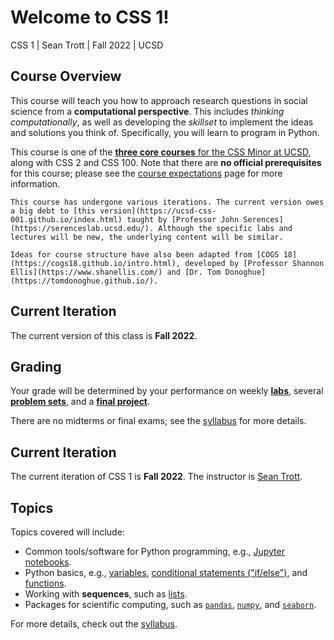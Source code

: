 # Welcome to CSS 1!

CSS 1 | Sean Trott | Fall 2022 | UCSD

## Course Overview

This course will teach you how to approach research questions in social science from a **computational perspective**. This includes *thinking computationally*, as well as developing the *skillset* to implement the ideas and solutions you think of. Specifically, you will learn to program in Python.

This course is one of the [**three core courses** for the CSS Minor at UCSD](https://css.ucsd.edu/undergraduate-minor/index.html), along with CSS 2 and CSS 100. Note that there are **no official prerequisites** for this course; please see the [course expectations](course/expectations.md) page for more information.

```{note}
This course has undergone various iterations. The current version owes a big debt to [this version](https://ucsd-css-001.github.io/index.html) taught by [Professor John Serences](https://serenceslab.ucsd.edu/). Although the specific labs and lectures will be new, the underlying content will be similar.

Ideas for course structure have also been adapted from [COGS 18](https://cogs18.github.io/intro.html), developed by [Professor Shannon Ellis](https://www.shanellis.com/) and [Dr. Tom Donoghue](https://tomdonoghue.github.io/).
```

## Current Iteration

The current version of this class is **Fall 2022**.


## Grading

Your grade will be determined by your performance on weekly [**labs**](labs/overview.md), several [**problem sets**](problem_sets/overview.md), and a [**final project**](project/overview.md).

There are no midterms or final exams; see the [syllabus](course/syllabus.md) for more details.

## Current Iteration

The current iteration of CSS 1 is **Fall 2022**. The instructor is [Sean Trott](https://seantrott.github.io/).


## Topics

Topics covered will include:

- Common tools/software for Python programming, e.g., [Jupyter notebooks](https://jupyter.org/).  
- Python basics, e.g., [variables](https://www.w3schools.com/python/python_variables.asp), [conditional statements ("if/else")](https://realpython.com/python-conditional-statements/), and [functions](https://www.w3schools.com/python/python_functions.asp).  
- Working with **sequences**, such as [lists](https://www.w3schools.com/python/python_lists.asp).  
- Packages for scientific computing, such as [`pandas`](https://pandas.pydata.org/), [`numpy`](https://numpy.org/), and [`seaborn`](https://seaborn.pydata.org/).  


For more details, check out the [syllabus](course/syllabus.md).


